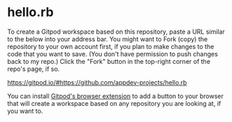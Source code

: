 # hello.rb

To create a Gitpod workspace based on this repository, paste a URL similar to the below into your address bar.  You might want to Fork (copy) the repository to your own account first, if you plan to make changes to the code that you want to save. (You don't have permission to push changes back to my repo.) Click the "Fork" button in the top-right corner of the repo's page, if so.

https://gitpod.io/#https://github.com/appdev-projects/hello.rb


You can install [Gitpod's browser extension](https://www.gitpod.io/docs/20_browser_extension/) to add a button to your browser that will create a workspace based on any repository you are looking at, if you want to.
